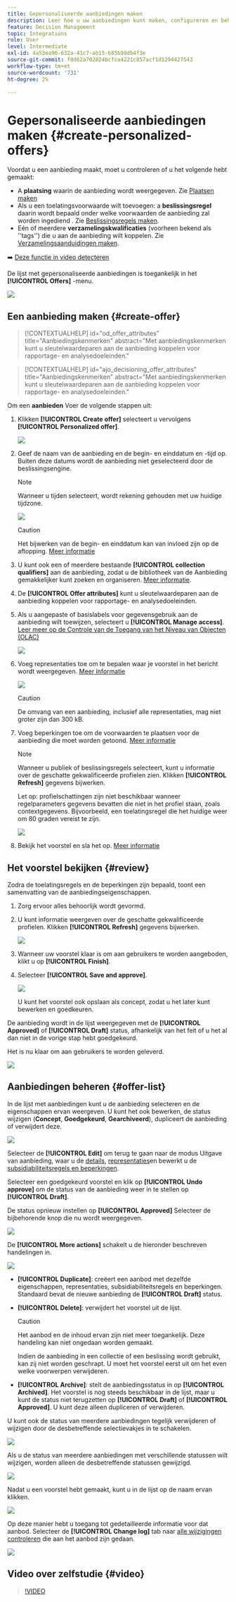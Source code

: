 ```yaml
---
title: Gepersonaliseerde aanbiedingen maken
description: Leer hoe u uw aanbiedingen kunt maken, configureren en beheren
feature: Decision Management
topic: Integrations
role: User
level: Intermediate
exl-id: 4a53ea96-632a-41c7-ab15-b85b99db4f3e
source-git-commit: f8d62a702824bcfca4221c857acf1d1294427543
workflow-type: tm+mt
source-wordcount: '731'
ht-degree: 2%

---
```


# Gepersonaliseerde aanbiedingen maken {#create-personalized-offers}

Voordat u een aanbieding maakt, moet u controleren of u het volgende hebt gemaakt:

* A **plaatsing** waarin de aanbieding wordt weergegeven. Zie [Plaatsen maken](../offer-library/creating-placements.md)
* Als u een toelatingsvoorwaarde wilt toevoegen: a **beslissingsregel** daarin wordt bepaald onder welke voorwaarden de aanbieding zal worden ingediend . Zie [Beslissingsregels maken](../offer-library/creating-decision-rules.md).
* Eén of meerdere **verzamelingskwalificaties** (voorheen bekend als &#39;&#39;tags&#39;&#39;) die u aan de aanbieding wilt koppelen. Zie [Verzamelingsaanduidingen maken](../offer-library/creating-tags.md).

➡️ [Deze functie in video detecteren](#video)

De lijst met gepersonaliseerde aanbiedingen is toegankelijk in het **[!UICONTROL Offers]** -menu.

![](../assets/offers_list.png)

## Een aanbieding maken {#create-offer}

>[!CONTEXTUALHELP]
>id="od_offer_attributes"
>title="Aanbiedingskenmerken"
>abstract="Met aanbiedingskenmerken kunt u sleutelwaardeparen aan de aanbieding koppelen voor rapportage- en analysedoeleinden."

>[!CONTEXTUALHELP]
>id="ajo_decisioning_offer_attributes"
>title="Aanbiedingskenmerken"
>abstract="Met aanbiedingskenmerken kunt u sleutelwaardeparen aan de aanbieding koppelen voor rapportage- en analysedoeleinden."

Om een **aanbieden** Voer de volgende stappen uit:

1. Klikken **[!UICONTROL Create offer]** selecteert u vervolgens **[!UICONTROL Personalized offer]**.

   ![](../assets/create_offer.png)

1. Geef de naam van de aanbieding en de begin- en einddatum en -tijd op. Buiten deze datums wordt de aanbieding niet geselecteerd door de beslissingsengine.

   >[!NOTE]
   >
   >Wanneer u tijden selecteert, wordt rekening gehouden met uw huidige tijdzone.

   ![](../assets/offer_details.png)

   >[!CAUTION]
   >
   >Het bijwerken van de begin- en einddatum kan van invloed zijn op de aftopping. [Meer informatie](add-constraints.md#capping-change-date)

1. U kunt ook een of meerdere bestaande **[!UICONTROL collection qualifiers]** aan de aanbieding, zodat u de bibliotheek van de Aanbieding gemakkelijker kunt zoeken en organiseren. [Meer informatie](creating-tags.md).

1. De **[!UICONTROL Offer attributes]** kunt u sleutelwaardeparen aan de aanbieding koppelen voor rapportage- en analysedoeleinden.

1. Als u aangepaste of basislabels voor gegevensgebruik aan de aanbieding wilt toewijzen, selecteert u **[!UICONTROL Manage access]**. [Leer meer op de Controle van de Toegang van het Niveau van Objecten (OLAC)](../../administration/object-based-access.md)

   ![](../assets/offer_manage-access.png)

1. Voeg representaties toe om te bepalen waar je voorstel in het bericht wordt weergegeven. [Meer informatie](add-representations.md)

   ![](../assets/channel-placement.png)

   >[!CAUTION]
   >
   >De omvang van een aanbieding, inclusief alle representaties, mag niet groter zijn dan 300 kB.

1. Voeg beperkingen toe om de voorwaarden te plaatsen voor de aanbieding die moet worden getoond. [Meer informatie](add-constraints.md)

   >[!NOTE]
   >
   >Wanneer u publiek of beslissingsregels selecteert, kunt u informatie over de geschatte gekwalificeerde profielen zien. Klikken **[!UICONTROL Refresh]** gegevens bijwerken.
   >
   >Let op: profielschattingen zijn niet beschikbaar wanneer regelparameters gegevens bevatten die niet in het profiel staan, zoals contextgegevens. Bijvoorbeeld, een toelatingsregel die het huidige weer om 80 graden vereist te zijn.

   ![](../assets/offer-constraints-example.png)

1. Bekijk het voorstel en sla het op. [Meer informatie](#review)

## Het voorstel bekijken {#review}

Zodra de toelatingsregels en de beperkingen zijn bepaald, toont een samenvatting van de aanbiedingseigenschappen.

1. Zorg ervoor alles behoorlijk wordt gevormd.

1. U kunt informatie weergeven over de geschatte gekwalificeerde profielen. Klikken **[!UICONTROL Refresh]** gegevens bijwerken.

   ![](../assets/offer-summary-estimate.png)

1. Wanneer uw voorstel klaar is om aan gebruikers te worden aangeboden, klikt u op **[!UICONTROL Finish]**.

1. Selecteer **[!UICONTROL Save and approve]**.

   ![](../assets/offer_review.png)

   U kunt het voorstel ook opslaan als concept, zodat u het later kunt bewerken en goedkeuren.

De aanbieding wordt in de lijst weergegeven met de **[!UICONTROL Approved]** of **[!UICONTROL Draft]** status, afhankelijk van het feit of u het al dan niet in de vorige stap hebt goedgekeurd.

Het is nu klaar om aan gebruikers te worden geleverd.

![](../assets/offer_created.png)

## Aanbiedingen beheren {#offer-list}

In de lijst met aanbiedingen kunt u de aanbieding selecteren en de eigenschappen ervan weergeven. U kunt het ook bewerken, de status wijzigen (**Concept**, **Goedgekeurd**, **Gearchiveerd**), dupliceert de aanbieding of verwijdert deze.

![](../assets/offer_created.png)

Selecteer de **[!UICONTROL Edit]** om terug te gaan naar de modus Uitgave van aanbieding, waar u de [details](#create-offer), [representaties](#representations)en bewerkt u de [subsidiabiliteitsregels en beperkingen](#eligibility).

Selecteer een goedgekeurd voorstel en klik op **[!UICONTROL Undo approve]** om de status van de aanbieding weer in te stellen op **[!UICONTROL Draft]**.

De status opnieuw instellen op **[!UICONTROL Approved]** Selecteer de bijbehorende knop die nu wordt weergegeven.

![](../assets/offer_approve.png)

De **[!UICONTROL More actions]** schakelt u de hieronder beschreven handelingen in.

![](../assets/offer_more-actions.png)

* **[!UICONTROL Duplicate]**: creëert een aanbod met dezelfde eigenschappen, representaties, subsidiabiliteitsregels en beperkingen. Standaard bevat de nieuwe aanbieding de **[!UICONTROL Draft]** status.
* **[!UICONTROL Delete]**: verwijdert het voorstel uit de lijst.

  >[!CAUTION]
  >
  >Het aanbod en de inhoud ervan zijn niet meer toegankelijk. Deze handeling kan niet ongedaan worden gemaakt.
  >
  >Indien de aanbieding in een collectie of een beslissing wordt gebruikt, kan zij niet worden geschrapt. U moet het voorstel eerst uit om het even welke voorwerpen verwijderen.

* **[!UICONTROL Archive]**: stelt de aanbiedingsstatus in op **[!UICONTROL Archived]**. Het voorstel is nog steeds beschikbaar in de lijst, maar u kunt de status niet terugzetten op **[!UICONTROL Draft]** of **[!UICONTROL Approved]**. U kunt deze alleen dupliceren of verwijderen.

U kunt ook de status van meerdere aanbiedingen tegelijk verwijderen of wijzigen door de desbetreffende selectievakjes in te schakelen.

![](../assets/offer_multiple-selection.png)

Als u de status van meerdere aanbiedingen met verschillende statussen wilt wijzigen, worden alleen de desbetreffende statussen gewijzigd.

![](../assets/offer_change-status.png)

Nadat u een voorstel hebt gemaakt, kunt u in de lijst op de naam ervan klikken.

![](../assets/offer_click-name.png)

Op deze manier hebt u toegang tot gedetailleerde informatie voor dat aanbod. Selecteer de **[!UICONTROL Change log]** tab naar [alle wijzigingen controleren](../get-started/user-interface.md#monitoring-changes) die aan het aanbod zijn gedaan.

![](../assets/offer_information.png)

## Video over zelfstudie {#video}

>[!VIDEO](https://video.tv.adobe.com/v/329375?quality=12)
